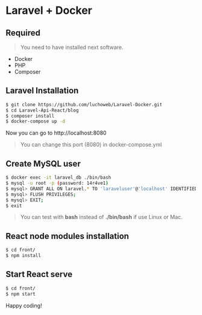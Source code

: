 # Laravel + Docker

## Required

> You need to have installed next software.

- Docker
- PHP
- Composer

## Laravel Installation

```bash
$ git clone https://github.com/luchoweb/Laravel-Docker.git
$ cd Laravel-Api-React/blog
$ composer install
$ docker-compose up -d
```

Now you can go to http://localhost:8080

> You can change this port (8080) in docker-compose.yml

## Create MySQL user

```bash
$ docker exec -it laravel_db ./bin/bash
$ mysql -u root -p (password: 14r4ve1)
$ mysql> GRANT ALL ON laravel.* TO 'laraveluser'@'localhost' IDENTIFIED BY '14r4ve1';
$ mysql> FLUSH PRIVILEGES;
$ mysql> EXIT;
$ exit
```

> You can test with **bash** instead of **./bin/bash** if use Linux or Mac.

## React node modules installation

```bash
$ cd front/
$ npm install
```

## Start React serve

```bash
$ cd front/
$ npm start
```

Happy coding!
